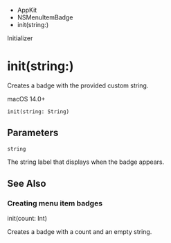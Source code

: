 

- AppKit
- NSMenuItemBadge
-  init(string:) 

Initializer

# init(string:)

Creates a badge with the provided custom string.

macOS 14.0+

``` source
init(string: String)
```

## Parameters 

`string`  

The string label that displays when the badge appears.

## See Also

### Creating menu item badges

init(count: Int)

Creates a badge with a count and an empty string.

